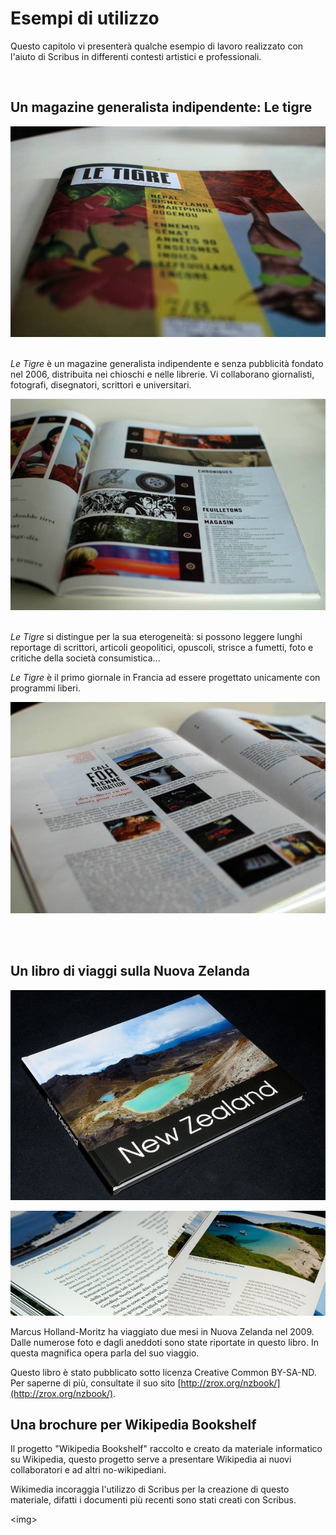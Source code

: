 # Esempi di utilizzo

Questo capitolo vi presenterà qualche esempio di lavoro realizzato con l'aiuto di Scribus in differenti contesti artistici e professionali.

&nbsp;

## Un magazine generalista indipendente: Le tigre

![](le_tigre_01.jpg)&nbsp;

_Le Tigre_ è un magazine generalista indipendente e senza pubblicità fondato nel 2006, distribuita nei chioschi e nelle librerie. Vi collaborano giornalisti, fotografi, disegnatori, scrittori e universitari.

![](le_tigre_02.jpg)&nbsp;

_Le Tigre_ si distingue per la sua eterogeneità: si possono leggere lunghi reportage di scrittori, articoli geopolitici, opuscoli, strisce a fumetti, foto e critiche della società consumistica...

_Le Tigre_ è il primo giornale in Francia ad essere progettato unicamente con programmi liberi.

![](le_tigre_03.jpg)&nbsp;

&nbsp;

## Un libro di viaggi sulla Nuova Zelanda

![](new_zealand_01.jpg)

![](new_zealand_02.jpg)

Marcus Holland-Moritz ha viaggiato due mesi in Nuova Zelanda nel 2009. Dalle numerose foto e dagli aneddoti sono state riportate in questo libro. In questa magnifica opera parla del suo viaggio.

Questo libro è stato pubblicato sotto licenza Creative Common BY-SA-ND. Per saperne di più, consultate il suo sito [http://zrox.org/nzbook/](http://zrox.org/nzbook/).

## Una brochure per Wikipedia Bookshelf

Il progetto "Wikipedia Bookshelf" raccolto e creato da materiale informatico su Wikipedia, questo progetto serve a presentare Wikipedia ai nuovi collaboratori e ad altri no-wikipediani.

Wikimedia incoraggia l'utilizzo di Scribus per la creazione di questo materiale, difatti i documenti più recenti sono stati creati con Scribus.

\<img\>

